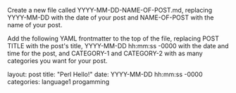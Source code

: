 Create a new file called YYYY-MM-DD-NAME-OF-POST.md, replacing YYYY-MM-DD with the date of your post and NAME-OF-POST with the name of your post.

Add the following YAML frontmatter to the top of the file, replacing POST TITLE with the post's title, YYYY-MM-DD hh:mm:ss -0000 with the date and time for the post, and CATEGORY-1 and CATEGORY-2 with as many categories you want for your post.

layout: post
title: "Perl Hello!"
date: YYYY-MM-DD hh:mm:ss -0000
categories: language1 progamming
